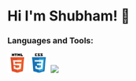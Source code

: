 # Hi I'm Shubham! 👋


<!-- 
![GitHub Dark](https://github.com/shubh6396/shubh6396/blob/main/assets/banner%20dark.jpg#gh-dark-mode-only)
![GitHub Light](https://github.com/shubh6396/shubh6396/blob/main/assets/banner%20white.jpg#gh-light-mode-only) -->


### Languages and Tools:
<p align="left">
<img src="https://raw.githubusercontent.com/devicons/devicon/master/icons/html5/html5-original-wordmark.svg" alt="html5" style="max-width: 100%;" width="40" height="40">
<img src="https://raw.githubusercontent.com/devicons/devicon/master/icons/css3/css3-original-wordmark.svg" alt="css3" style="max-width: 100%;" width="40" height="40">
<img src="https://raw.githubusercontent.com/shinokada/shinokada/master/assets/javascript.png" style="max-width: 100%;" height="40">

</p>  

<!--
**shubh6396/shubh6396** is a ✨ _special_ ✨ repository because its `README.md` (this file) appears on your GitHub profile.

Here are some ideas to get you started:

- 🔭 I’m currently working on ...
- 🌱 I’m currently learning ...
- 👯 I’m looking to collaborate on ...
- 🤔 I’m looking for help with ...
- 💬 Ask me about ...
- 📫 How to reach me: ...
- 😄 Pronouns: ...
- ⚡ Fun fact: ...
-->
